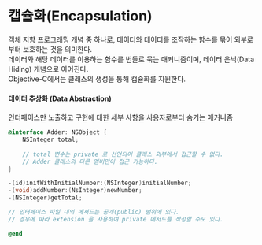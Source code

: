 # 캡슐화(Encapsulation)

객체 지향 프로그래밍 개념 중 하나로, 데이터와 데이터를 조작하는 함수를 묶어 외부로부터 보호하는 것을 의미한다.<br>
데이터와 해당 데이터를 이용하는 함수를 번들로 묶는 매커니즘이며, 데이터 은닉(Data Hiding) 개념으로 이어진다.<br>
Objective-C에서는 클래스의 생성을 통해 캡슐화를 지원한다.<br>

#### 데이터 추상화 (Data Abstraction) 
인터페이스만 노출하고 구현에 대한 세부 사항을 사용자로부터 숨기는 매커니즘

```objective-c
@interface Adder: NSObject {
	NSInteger total;
 
	// total 변수는 private 로 선언되어 클래스 외부에서 접근할 수 없다.
	// Adder 클래스의 다른 멤버만이 접근 가능하다.
}

-(id)initWithInitialNumber:(NSInteger)initialNumber;
-(void)addNumber:(NsInteger)newNumber;
-(NSInteger)getTotal;

// 인터페이스 파일 내의 메서드는 공개(public) 범위에 있다.
// 경우에 따라 extension 을 사용하여 private 메서드를 작성할 수도 있다.

@end
```
